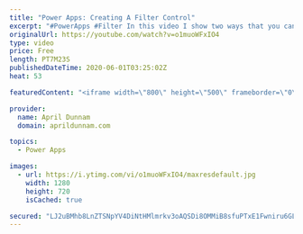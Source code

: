 ```yaml
---
title: "Power Apps: Creating A Filter Control"
excerpt: "#PowerApps #Filter In this video I show two ways that you can create a Filter Control to refine the results in a gallery."
originalUrl: https://youtube.com/watch?v=o1muoWFxIO4
type: video
price: Free
length: PT7M23S
publishedDateTime: 2020-06-01T03:25:02Z
heat: 53

featuredContent: "<iframe width=\"800\" height=\"500\" frameborder=\"0\" src=\"https://www.youtube.com/embed/o1muoWFxIO4\" allow=\"accelerometer; autoplay; encrypted-media; gyroscope; picture-in-picture\" allowfullscreen></iframe>"

provider:
  name: April Dunnam
  domain: aprildunnam.com

topics:
  - Power Apps

images:
  - url: https://i.ytimg.com/vi/o1muoWFxIO4/maxresdefault.jpg
    width: 1280
    height: 720
    isCached: true

secured: "LJ2uBMhb8LnZTSNpYV4DiNtHMlmrkv3oAQSDi8OMMiB8sfuPTxE1Fwniru6GLRiENaI0RLbapKmwyJIYwr5JylOrkeBtuqo0OmA1Yh81Ng2zyL/Qh4S15ShxMtOlSB09KWdNugSFR4TrAFQeJh08p6k123waAGQBGZTxJOsvYrK0uzu4ruDykHKNYThz5D8miISuw4Ju1QG06/CPSPziGGRbKHmlgPZGxJxxjNje1GopVNsfgCYsPEJxIQoaoD29jBUtsRlgNBomvOrwq6bnLfUVBGmwTRQjkg6Ykn7C8c//fzP6pBBQLYOAbKb3l5X+89JBDOzr8A8AGgcLyr/OsURSGkrSHPVTFmukMP7Q54cZ/k6b49oDWeYQ5mtPt7fa0pOqZhZq0u0u1aNHdrzEs2bdo22d9d/ekbfoRAzaD7E=;CNg/jOiFID4TzH852CL73g=="
---
```



